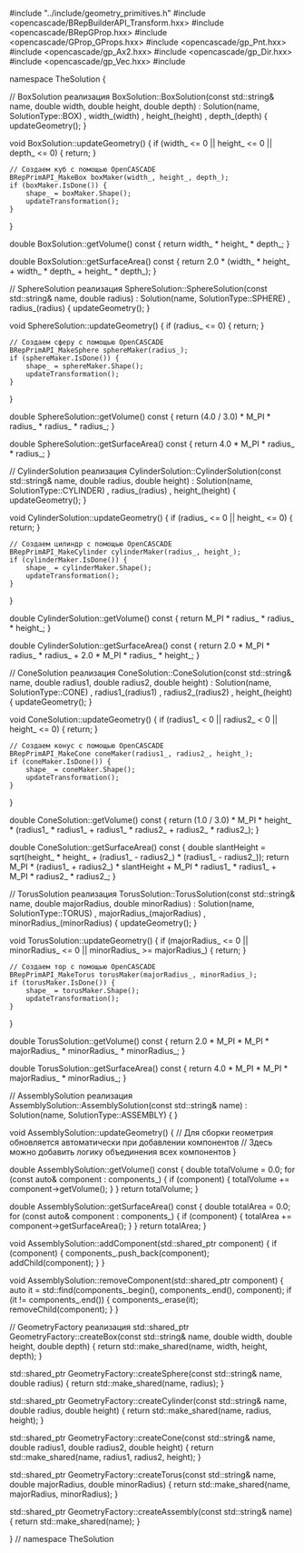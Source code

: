 #include "../include/geometry_primitives.h"
#include <opencascade/BRepBuilderAPI_Transform.hxx>
#include <opencascade/BRepGProp.hxx>
#include <opencascade/GProp_GProps.hxx>
#include <opencascade/gp_Pnt.hxx>
#include <opencascade/gp_Ax2.hxx>
#include <opencascade/gp_Dir.hxx>
#include <opencascade/gp_Vec.hxx>
#include <cmath>

namespace TheSolution {

// BoxSolution реализация
BoxSolution::BoxSolution(const std::string& name, double width, double height, double depth)
    : Solution(name, SolutionType::BOX)
    , width_(width)
    , height_(height)
    , depth_(depth)
{
    updateGeometry();
}

void BoxSolution::updateGeometry() {
    if (width_ <= 0 || height_ <= 0 || depth_ <= 0) {
        return;
    }
    
    // Создаем куб с помощью OpenCASCADE
    BRepPrimAPI_MakeBox boxMaker(width_, height_, depth_);
    if (boxMaker.IsDone()) {
        shape_ = boxMaker.Shape();
        updateTransformation();
    }
}

double BoxSolution::getVolume() const {
    return width_ * height_ * depth_;
}

double BoxSolution::getSurfaceArea() const {
    return 2.0 * (width_ * height_ + width_ * depth_ + height_ * depth_);
}

// SphereSolution реализация
SphereSolution::SphereSolution(const std::string& name, double radius)
    : Solution(name, SolutionType::SPHERE)
    , radius_(radius)
{
    updateGeometry();
}

void SphereSolution::updateGeometry() {
    if (radius_ <= 0) {
        return;
    }
    
    // Создаем сферу с помощью OpenCASCADE
    BRepPrimAPI_MakeSphere sphereMaker(radius_);
    if (sphereMaker.IsDone()) {
        shape_ = sphereMaker.Shape();
        updateTransformation();
    }
}

double SphereSolution::getVolume() const {
    return (4.0 / 3.0) * M_PI * radius_ * radius_ * radius_;
}

double SphereSolution::getSurfaceArea() const {
    return 4.0 * M_PI * radius_ * radius_;
}

// CylinderSolution реализация
CylinderSolution::CylinderSolution(const std::string& name, double radius, double height)
    : Solution(name, SolutionType::CYLINDER)
    , radius_(radius)
    , height_(height)
{
    updateGeometry();
}

void CylinderSolution::updateGeometry() {
    if (radius_ <= 0 || height_ <= 0) {
        return;
    }
    
    // Создаем цилиндр с помощью OpenCASCADE
    BRepPrimAPI_MakeCylinder cylinderMaker(radius_, height_);
    if (cylinderMaker.IsDone()) {
        shape_ = cylinderMaker.Shape();
        updateTransformation();
    }
}

double CylinderSolution::getVolume() const {
    return M_PI * radius_ * radius_ * height_;
}

double CylinderSolution::getSurfaceArea() const {
    return 2.0 * M_PI * radius_ * radius_ + 2.0 * M_PI * radius_ * height_;
}

// ConeSolution реализация
ConeSolution::ConeSolution(const std::string& name, double radius1, double radius2, double height)
    : Solution(name, SolutionType::CONE)
    , radius1_(radius1)
    , radius2_(radius2)
    , height_(height)
{
    updateGeometry();
}

void ConeSolution::updateGeometry() {
    if (radius1_ < 0 || radius2_ < 0 || height_ <= 0) {
        return;
    }
    
    // Создаем конус с помощью OpenCASCADE
    BRepPrimAPI_MakeCone coneMaker(radius1_, radius2_, height_);
    if (coneMaker.IsDone()) {
        shape_ = coneMaker.Shape();
        updateTransformation();
    }
}

double ConeSolution::getVolume() const {
    return (1.0 / 3.0) * M_PI * height_ * (radius1_ * radius1_ + radius1_ * radius2_ + radius2_ * radius2_);
}

double ConeSolution::getSurfaceArea() const {
    double slantHeight = sqrt(height_ * height_ + (radius1_ - radius2_) * (radius1_ - radius2_));
    return M_PI * (radius1_ + radius2_) * slantHeight + M_PI * radius1_ * radius1_ + M_PI * radius2_ * radius2_;
}

// TorusSolution реализация
TorusSolution::TorusSolution(const std::string& name, double majorRadius, double minorRadius)
    : Solution(name, SolutionType::TORUS)
    , majorRadius_(majorRadius)
    , minorRadius_(minorRadius)
{
    updateGeometry();
}

void TorusSolution::updateGeometry() {
    if (majorRadius_ <= 0 || minorRadius_ <= 0 || minorRadius_ >= majorRadius_) {
        return;
    }
    
    // Создаем тор с помощью OpenCASCADE
    BRepPrimAPI_MakeTorus torusMaker(majorRadius_, minorRadius_);
    if (torusMaker.IsDone()) {
        shape_ = torusMaker.Shape();
        updateTransformation();
    }
}

double TorusSolution::getVolume() const {
    return 2.0 * M_PI * M_PI * majorRadius_ * minorRadius_ * minorRadius_;
}

double TorusSolution::getSurfaceArea() const {
    return 4.0 * M_PI * M_PI * majorRadius_ * minorRadius_;
}

// AssemblySolution реализация
AssemblySolution::AssemblySolution(const std::string& name)
    : Solution(name, SolutionType::ASSEMBLY)
{
}

void AssemblySolution::updateGeometry() {
    // Для сборки геометрия обновляется автоматически при добавлении компонентов
    // Здесь можно добавить логику объединения всех компонентов
}

double AssemblySolution::getVolume() const {
    double totalVolume = 0.0;
    for (const auto& component : components_) {
        if (component) {
            totalVolume += component->getVolume();
        }
    }
    return totalVolume;
}

double AssemblySolution::getSurfaceArea() const {
    double totalArea = 0.0;
    for (const auto& component : components_) {
        if (component) {
            totalArea += component->getSurfaceArea();
        }
    }
    return totalArea;
}

void AssemblySolution::addComponent(std::shared_ptr<Solution> component) {
    if (component) {
        components_.push_back(component);
        addChild(component);
    }
}

void AssemblySolution::removeComponent(std::shared_ptr<Solution> component) {
    auto it = std::find(components_.begin(), components_.end(), component);
    if (it != components_.end()) {
        components_.erase(it);
        removeChild(component);
    }
}

// GeometryFactory реализация
std::shared_ptr<BoxSolution> GeometryFactory::createBox(const std::string& name, double width, double height, double depth) {
    return std::make_shared<BoxSolution>(name, width, height, depth);
}

std::shared_ptr<SphereSolution> GeometryFactory::createSphere(const std::string& name, double radius) {
    return std::make_shared<SphereSolution>(name, radius);
}

std::shared_ptr<CylinderSolution> GeometryFactory::createCylinder(const std::string& name, double radius, double height) {
    return std::make_shared<CylinderSolution>(name, radius, height);
}

std::shared_ptr<ConeSolution> GeometryFactory::createCone(const std::string& name, double radius1, double radius2, double height) {
    return std::make_shared<ConeSolution>(name, radius1, radius2, height);
}

std::shared_ptr<TorusSolution> GeometryFactory::createTorus(const std::string& name, double majorRadius, double minorRadius) {
    return std::make_shared<TorusSolution>(name, majorRadius, minorRadius);
}

std::shared_ptr<AssemblySolution> GeometryFactory::createAssembly(const std::string& name) {
    return std::make_shared<AssemblySolution>(name);
}

} // namespace TheSolution

